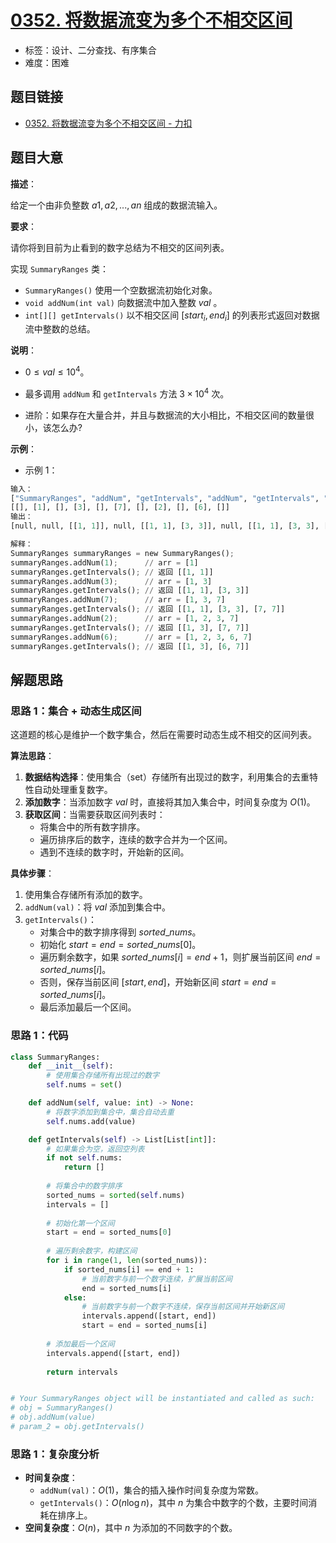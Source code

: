 # [0352. 将数据流变为多个不相交区间](https://leetcode.cn/problems/data-stream-as-disjoint-intervals/)

- 标签：设计、二分查找、有序集合
- 难度：困难

## 题目链接

- [0352. 将数据流变为多个不相交区间 - 力扣](https://leetcode.cn/problems/data-stream-as-disjoint-intervals/)

## 题目大意

**描述**：

给定一个由非负整数 $a1, a2, ..., an$ 组成的数据流输入。

**要求**：

请你将到目前为止看到的数字总结为不相交的区间列表。

实现 `SummaryRanges` 类：

- `SummaryRanges()` 使用一个空数据流初始化对象。
- `void addNum(int val)` 向数据流中加入整数 $val$ 。
- `int[][] getIntervals()` 以不相交区间 $[start_i, end_i]$ 的列表形式返回对数据流中整数的总结。

**说明**：

- $0 \le val \le 10^{4}$。
- 最多调用 `addNum` 和 `getIntervals` 方法 $3 \times 10^{4}$ 次。

- 进阶：如果存在大量合并，并且与数据流的大小相比，不相交区间的数量很小，该怎么办?

**示例**：

- 示例 1：

```python
输入：
["SummaryRanges", "addNum", "getIntervals", "addNum", "getIntervals", "addNum", "getIntervals", "addNum", "getIntervals", "addNum", "getIntervals"]
[[], [1], [], [3], [], [7], [], [2], [], [6], []]
输出：
[null, null, [[1, 1]], null, [[1, 1], [3, 3]], null, [[1, 1], [3, 3], [7, 7]], null, [[1, 3], [7, 7]], null, [[1, 3], [6, 7]]]

解释：
SummaryRanges summaryRanges = new SummaryRanges();
summaryRanges.addNum(1);      // arr = [1]
summaryRanges.getIntervals(); // 返回 [[1, 1]]
summaryRanges.addNum(3);      // arr = [1, 3]
summaryRanges.getIntervals(); // 返回 [[1, 1], [3, 3]]
summaryRanges.addNum(7);      // arr = [1, 3, 7]
summaryRanges.getIntervals(); // 返回 [[1, 1], [3, 3], [7, 7]]
summaryRanges.addNum(2);      // arr = [1, 2, 3, 7]
summaryRanges.getIntervals(); // 返回 [[1, 3], [7, 7]]
summaryRanges.addNum(6);      // arr = [1, 2, 3, 6, 7]
summaryRanges.getIntervals(); // 返回 [[1, 3], [6, 7]]
```

## 解题思路

### 思路 1：集合 + 动态生成区间

这道题的核心是维护一个数字集合，然后在需要时动态生成不相交的区间列表。

**算法思路**：

1. **数据结构选择**：使用集合（set）存储所有出现过的数字，利用集合的去重特性自动处理重复数字。
2. **添加数字**：当添加数字 $val$ 时，直接将其加入集合中，时间复杂度为 $O(1)$。
3. **获取区间**：当需要获取区间列表时：
   - 将集合中的所有数字排序。
   - 遍历排序后的数字，连续的数字合并为一个区间。
   - 遇到不连续的数字时，开始新的区间。

**具体步骤**：

1. 使用集合存储所有添加的数字。
2. `addNum(val)`：将 $val$ 添加到集合中。
3. `getIntervals()`：
   - 对集合中的数字排序得到 $sorted\_nums$。
   - 初始化 $start = end = sorted\_nums[0]$。
   - 遍历剩余数字，如果 $sorted\_nums[i] = end + 1$，则扩展当前区间 $end = sorted\_nums[i]$。
   - 否则，保存当前区间 $[start, end]$，开始新区间 $start = end = sorted\_nums[i]$。
   - 最后添加最后一个区间。

### 思路 1：代码

```python
class SummaryRanges:
    def __init__(self):
        # 使用集合存储所有出现过的数字
        self.nums = set()

    def addNum(self, value: int) -> None:
        # 将数字添加到集合中，集合自动去重
        self.nums.add(value)

    def getIntervals(self) -> List[List[int]]:
        # 如果集合为空，返回空列表
        if not self.nums:
            return []
        
        # 将集合中的数字排序
        sorted_nums = sorted(self.nums)
        intervals = []
        
        # 初始化第一个区间
        start = end = sorted_nums[0]
        
        # 遍历剩余数字，构建区间
        for i in range(1, len(sorted_nums)):
            if sorted_nums[i] == end + 1:
                # 当前数字与前一个数字连续，扩展当前区间
                end = sorted_nums[i]
            else:
                # 当前数字与前一个数字不连续，保存当前区间并开始新区间
                intervals.append([start, end])
                start = end = sorted_nums[i]
        
        # 添加最后一个区间
        intervals.append([start, end])
        
        return intervals


# Your SummaryRanges object will be instantiated and called as such:
# obj = SummaryRanges()
# obj.addNum(value)
# param_2 = obj.getIntervals()
```

### 思路 1：复杂度分析

- **时间复杂度**：
  - `addNum(val)`：$O(1)$，集合的插入操作时间复杂度为常数。
  - `getIntervals()`：$O(n \log n)$，其中 $n$ 为集合中数字的个数，主要时间消耗在排序上。
- **空间复杂度**：$O(n)$，其中 $n$ 为添加的不同数字的个数。
